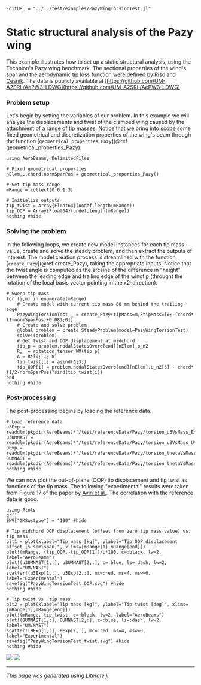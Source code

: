 ```@meta
EditURL = "../../test/examples/PazyWingTorsionTest.jl"
```

# Static structural analysis of the Pazy wing
This example illustrates how to set up a static structural analysis, using the Technion's Pazy wing benchmark. The sectional properties of the wing's spar and the aerodynamic tip loss function were defined by [Riso and Cesnik](https://doi.org/10.2514/6.2022-2313). The data is publicly available at [https://github.com/UM-A2SRL/AePW3-LDWG](https://github.com/UM-A2SRL/AePW3-LDWG).

### Problem setup
Let's begin by setting the variables of our problem. In this example we will analyze the displacements and twist of the clamped wing caused by the attachment of a range of tip masses. Notice that we bring into scope some fixed geometrical and discretization properties of the wing's beam through the function [`geometrical_properties_Pazy`](@ref geometrical_properties_Pazy).

````@example PazyWingTorsionTest
using AeroBeams, DelimitedFiles

# Fixed geometrical properties
nElem,L,chord,normSparPos = geometrical_properties_Pazy()

# Set tip mass range
mRange = collect(0:0.1:3)

# Initialize outputs
tip_twist = Array{Float64}(undef,length(mRange))
tip_OOP = Array{Float64}(undef,length(mRange))
nothing #hide
````

### Solving the problem
In the following loops, we create new model instances for each tip mass value, create and solve the steady problem, and then extract the outputs of interest. The model creation process is streamlined with the function [`create_Pazy`](@ref create_Pazy), taking the appropriate inputs. Notice that the twist angle is computed as the arcsine of the difference in "height" between the leading edge and trailing edge of the wingtip (throught the rotation of the local basis vector pointing in the x2-direction).

````@example PazyWingTorsionTest
# Sweep tip mass
for (i,m) in enumerate(mRange)
    # Create model with current tip mass 80 mm behind the trailing-edge
    PazyWingTorsionTest,_ = create_Pazy(tipMass=m,ξtipMass=[0;-(chord*(1-normSparPos)+0.08);0])
    # Create and solve problem
    global problem = create_SteadyProblem(model=PazyWingTorsionTest)
    solve!(problem)
    # Get twist and OOP displacement at midchord
    tip_p = problem.nodalStatesOverσ[end][nElem].p_n2
    R,_ = rotation_tensor_WM(tip_p)
    Δ = R*[0; 1; 0]
    tip_twist[i] = asind(Δ[3])
    tip_OOP[i] = problem.nodalStatesOverσ[end][nElem].u_n2[3] - chord*(1/2-normSparPos)*sind(tip_twist[i])
end
nothing #hide
````

### Post-processing
The post-processing begins by loading the reference data.

````@example PazyWingTorsionTest
# Load reference data
u3Exp = readdlm(pkgdir(AeroBeams)*"/test/referenceData/Pazy/torsion_u3VsMass_Exp.txt")
u3UMNAST = readdlm(pkgdir(AeroBeams)*"/test/referenceData/Pazy/torsion_u3VsMass_UMNAST.txt")
θExp = readdlm(pkgdir(AeroBeams)*"/test/referenceData/Pazy/torsion_thetaVsMass_Exp.txt")
θUMNAST = readdlm(pkgdir(AeroBeams)*"/test/referenceData/Pazy/torsion_thetaVsMass_UMNAST.txt")
nothing #hide
````

We can now plot the out-of-plane (OOP) tip displacement and tip twist as functions of the tip mass. The following "experimental" results were taken from Figure 17 of the paper by [Avin et al.](https://doi.org/10.2514/1.J060621). The correlation with the reference data is good.

````@example PazyWingTorsionTest
using Plots
gr()
ENV["GKSwstype"] = "100" #hide

# Tip midchord OOP displacement (offset from zero tip mass value) vs. tip mass
plt1 = plot(xlabel="Tip mass [kg]", ylabel="Tip OOP displacement offset [% semispan]", xlims=[mRange[1],mRange[end]])
plot!(mRange, (tip_OOP.-tip_OOP[1])/L*100, c=:black, lw=2, label="AeroBeams")
plot!(u3UMNAST[1,:], u3UMNAST[2,:], c=:blue, ls=:dash, lw=2, label="UM/NAST")
scatter!(u3Exp[1,:], u3Exp[2,:], mc=:red, ms=4, msw=0, label="Experimental")
savefig("PazyWingTorsionTest_OOP.svg") #hide
nothing #hide

# Tip twist vs. tip mass
plt2 = plot(xlabel="Tip mass [kg]", ylabel="Tip twist [deg]", xlims=[mRange[1],mRange[end]])
plot!(mRange, tip_twist, c=:black, lw=2, label="AeroBeams")
plot!(θUMNAST[1,:], θUMNAST[2,:], c=:blue, ls=:dash, lw=2, label="UM/NAST")
scatter!(θExp[1,:], θExp[2,:], mc=:red, ms=4, msw=0, label="Experimental")
savefig("PazyWingTorsionTest_twist.svg") #hide
nothing #hide
````

![](PazyWingTorsionTest_OOP.svg)
![](PazyWingTorsionTest_twist.svg)

---

*This page was generated using [Literate.jl](https://github.com/fredrikekre/Literate.jl).*

